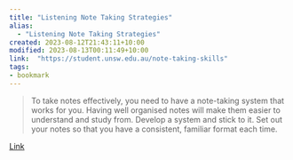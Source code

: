 ```yaml
---
title: "Listening Note Taking Strategies"
alias:
  - "Listening Note Taking Strategies"
created: 2023-08-12T21:43:11+10:00
modified: 2023-08-13T00:11:49+10:00
link:  "https://student.unsw.edu.au/note-taking-skills"
tags:
- bookmark
---
```


> To take notes effectively, you need to have a note-taking system that works for you. Having well organised notes will make them easier to understand and study from. Develop a system and stick to it. Set out your notes so that you have a consistent, familiar format each time.

[Link](https://student.unsw.edu.au/note-taking-skills)